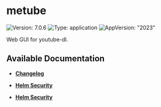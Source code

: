 # metube

![Version: 7.0.6](https://img.shields.io/badge/Version-7.0.6-informational?style=flat-square) ![Type: application](https://img.shields.io/badge/Type-application-informational?style=flat-square) ![AppVersion: "2023"](https://img.shields.io/badge/AppVersion-"2023"-informational?style=flat-square)

Web GUI for youtube-dl.

## Available Documentation

- [**Changelog**](CHANGELOG)

- [**Helm Security**](container-security)

- [**Helm Security**](helm-security)

